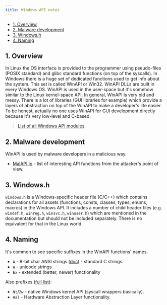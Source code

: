 ```yaml
---
title: Windows API notes
---
```


- [1. Overview](#1-overview)
- [2. Malware development](#2-malware-development)
- [3. Windows.h](#3-windowsh)
- [4. Naming](#4-naming)

## 1. Overview
In Linux the OS interface is provided to the programmer using pseudo-files (POSIX standard) and glibc standard functions (on top of the syscalls). In Windows there is a huge set of dedicated functions used to get info about the system. This set is called WinAPI or Win32. WinAPI DLLs are built in every Windows OS. WinAPI is used in the user-space but it's somehow similar to the Linux kernel-space API. In general, WinAPI is very old and messy. There is a lot of libraries (GUI libraries for example) which provide a layers of abstraction on top of the WinAPI to make a developer's life easier. To be honest, actually no one uses WinAPI for GUI development directly because it's very low-level and C-based.

> [List of all Windows API modules](https://learn.microsoft.com/en-us/windows/win32/apiindex/windows-api-list#deprecated-or-legacy-apis).

## 2. Malware development
WinAPI is used by malware developers in a malicious way.

- [MalAPI.io](https://malapi.io/) - list of interesting API functions from the attacker's point of view.

## 3. Windows.h
`windows.h` is a Windows-specific header file (C/C++) which contains declarations for all assets (functions, consts, classes, types, enums, macros) in the Windows API. It includes a number of child header files (e.g. `windef.h`, `winreg.h`, `winsvc.h`, `winuser.h`) which are mentioned in the documentation but should not be included separately. There is no equivalent for that in the Linux world.

## 4. Naming
It's common to see specific suffixes in the WinAPI functions' names.

- `A` - 8-bit char ANSI strings ([doc](https://learn.microsoft.com/en-us/windows/win32/learnwin32/working-with-strings)) - standard C strings.
- `W` - unicode strings
- `Ex` - extended (better, newer) functionality

Also prefixes ([full list](https://learn.microsoft.com/en-us/windows-hardware/drivers/kernel/what-does-the-zw-prefix-mean-)):

- `Nt`/`Zw` - native Windows kernel API (syscall wrappers basically).
- `Hal` - Hardware Abstraction Layer functionality.
